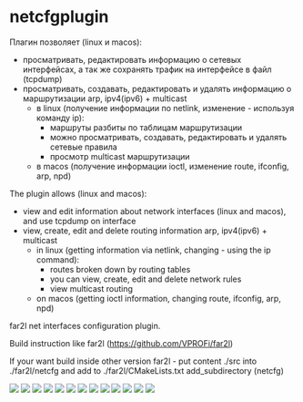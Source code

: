 # netcfgplugin

Плагин позволяет (linux и macos):
 * просматривать, редактировать информацию о сетевых интерфейсах, а так же сохранять трафик на интерфейсе в файл (tcpdump)
 * просматривать, создавать, редактировать и удалять информацию о маршрутизации arp, ipv4(ipv6) + multicast
   * в linux (получение информации по netlink, изменение - используя команду ip):
      * маршруты разбиты по таблицам маршрутизации
      * можно просматривать, создавать, редактировать и удалять сетевые правила
      * просмотр multicast маршрутизации
   * в macos (получение информации ioctl, изменение route, ifconfig, arp, npd)

The plugin allows (linux and macos):
  * view and edit information about network interfaces (linux and macos), and use tcpdump on interface
  * view, create, edit and delete routing information arp, ipv4(ipv6) + multicast
    * in linux (getting information via netlink, changing - using the ip command):
       * routes broken down by routing tables
       * you can view, create, edit and delete network rules
       * view multicast routing
    * on macos (getting ioctl information, changing route, ifconfig, arp, npd)

far2l net interfaces configuration plugin.

Build instruction like far2l (https://github.com/VPROFi/far2l)

If your want build inside other version far2l - put content ./src into ./far2l/netcfg and add to ./far2l/CMakeLists.txt add_subdirectory (netcfg)

![](img/ifs.png)
![](img/iproutes.png)
![](img/arp.png)
![](img/rule.png)
![](img/config.png)
![](img/ipv6route.png)
![](img/del.png)
![](img/macos.png)
![](img/forwarding.png)
![](img/tcpdump.png)
![](img/tcpdumpstop.png)
![](img/main.png)
![](img/mainwide.png)
